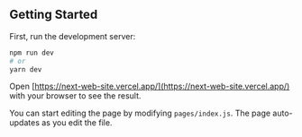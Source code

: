 ## Getting Started

First, run the development server:

```bash
npm run dev
# or
yarn dev
```

Open [https://next-web-site.vercel.app/](https://next-web-site.vercel.app/) with your browser to see the result.

You can start editing the page by modifying `pages/index.js`. The page auto-updates as you edit the file.
